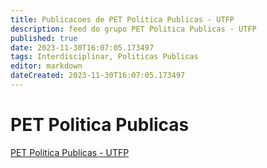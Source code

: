 ```yaml
---
title: Publicacoes de PET Politica Publicas - UTFP
description: feed do grupo PET Politica Publicas - UTFP
published: true
date: 2023-11-30T16:07:05.173497
tags: Interdisciplinar, Politicas Publicas
editor: markdown
dateCreated: 2023-11-30T16:07:05.173497
---
```


# PET Politica Publicas
[PET Politica Publicas - UTFP](/grupo/96PETPoliticaPublicasUTFP.md)